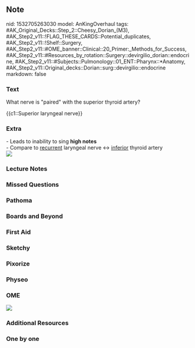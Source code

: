 ## Note
nid: 1532705263030
model: AnKingOverhaul
tags: #AK_Original_Decks::Step_2::Cheesy_Dorian_(M3), #AK_Step2_v11::!FLAG_THESE_CARDS::Potential_duplicates, #AK_Step2_v11::!Shelf::Surgery, #AK_Step2_v11::#OME_banner::Clinical::20_Primer:_Methods_for_Success, #AK_Step2_v11::#Resources_by_rotation::Surgery::devirgilio_dorian::endocrine, #AK_Step2_v11::#Subjects::Pulmonology::01_ENT::Pharynx::*Anatomy, #AK_Step2_v11::Original_decks::Dorian::surg::devirgilio::endocrine
markdown: false

### Text
What nerve is "paired" with the superior thyroid artery?
<div>
  {{c1::Superior laryngeal nerve}}
</div>

### Extra
<div>
  - Leads to inability to sing <b>high notes</b>
</div>
<div>
  - Compare to <u>recurrent</u> laryngeal nerve ↔ <u>inferior</u>
  thyroid artery
</div><img src="paste-1779623994064897.jpg">

### Lecture Notes


### Missed Questions


### Pathoma


### Boards and Beyond


### First Aid


### Sketchy


### Pixorize


### Physeo


### OME
<div class="ome-widget">
  <a href="https://onlinemeded.org/spa/surgery?ref=anki"><img src=
  "_OME_AnkiFlashcards_Topic_3.png"></a>
</div>

### Additional Resources


### One by one


